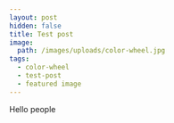 ```yaml
---
layout: post
hidden: false
title: Test post
image:
  path: /images/uploads/color-wheel.jpg
tags:
  - color-wheel
  - test-post
  - featured image
---
```

Hello people
